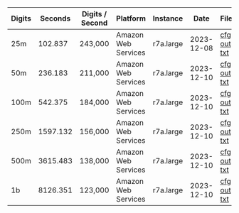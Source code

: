 | Digits | Seconds | Digits / Second | Platform | Instance | Date | Files |
| ------ | ------- | --------------- | -------- | -------- | ---- | ----- |
| 25m | 102.837 | 243,000 | Amazon Web Services | r7a.large | 2023-12-08 | [cfg](../Amazon%20Web%20Services/r7a.large/Zeta%285%29%20%5BY.%20Zhao%20%282018%29%5D/Zeta%285%29%20-%2020231208-161426.cfg) [out](../Amazon%20Web%20Services/r7a.large/Zeta%285%29%20%5BY.%20Zhao%20%282018%29%5D/Zeta%285%29%20-%2020231208-161426.out) [txt](../Amazon%20Web%20Services/r7a.large/Zeta%285%29%20%5BY.%20Zhao%20%282018%29%5D/Zeta%285%29%20-%2020231208-161426.txt) |
| 50m | 236.183 | 211,000 | Amazon Web Services | r7a.large | 2023-12-10 | [cfg](../Amazon%20Web%20Services/r7a.large/Zeta%285%29%20%5BY.%20Zhao%20%282018%29%5D/Zeta%285%29%20-%2020231210-152712.cfg) [out](../Amazon%20Web%20Services/r7a.large/Zeta%285%29%20%5BY.%20Zhao%20%282018%29%5D/Zeta%285%29%20-%2020231210-152712.out) [txt](../Amazon%20Web%20Services/r7a.large/Zeta%285%29%20%5BY.%20Zhao%20%282018%29%5D/Zeta%285%29%20-%2020231210-152712.txt) |
| 100m | 542.375 | 184,000 | Amazon Web Services | r7a.large | 2023-12-10 | [cfg](../Amazon%20Web%20Services/r7a.large/Zeta%285%29%20%5BY.%20Zhao%20%282018%29%5D/Zeta%285%29%20-%2020231210-153616.cfg) [out](../Amazon%20Web%20Services/r7a.large/Zeta%285%29%20%5BY.%20Zhao%20%282018%29%5D/Zeta%285%29%20-%2020231210-153616.out) [txt](../Amazon%20Web%20Services/r7a.large/Zeta%285%29%20%5BY.%20Zhao%20%282018%29%5D/Zeta%285%29%20-%2020231210-153616.txt) |
| 250m | 1597.132 | 156,000 | Amazon Web Services | r7a.large | 2023-12-10 | [cfg](../Amazon%20Web%20Services/r7a.large/Zeta%285%29%20%5BY.%20Zhao%20%282018%29%5D/Zeta%285%29%20-%2020231210-160255.cfg) [out](../Amazon%20Web%20Services/r7a.large/Zeta%285%29%20%5BY.%20Zhao%20%282018%29%5D/Zeta%285%29%20-%2020231210-160255.out) [txt](../Amazon%20Web%20Services/r7a.large/Zeta%285%29%20%5BY.%20Zhao%20%282018%29%5D/Zeta%285%29%20-%2020231210-160255.txt) |
| 500m | 3615.483 | 138,000 | Amazon Web Services | r7a.large | 2023-12-10 | [cfg](../Amazon%20Web%20Services/r7a.large/Zeta%285%29%20%5BY.%20Zhao%20%282018%29%5D/Zeta%285%29%20-%2020231210-170315.cfg) [out](../Amazon%20Web%20Services/r7a.large/Zeta%285%29%20%5BY.%20Zhao%20%282018%29%5D/Zeta%285%29%20-%2020231210-170315.out) [txt](../Amazon%20Web%20Services/r7a.large/Zeta%285%29%20%5BY.%20Zhao%20%282018%29%5D/Zeta%285%29%20-%2020231210-170315.txt) |
| 1b | 8126.351 | 123,000 | Amazon Web Services | r7a.large | 2023-12-10 | [cfg](../Amazon%20Web%20Services/r7a.large/Zeta%285%29%20%5BY.%20Zhao%20%282018%29%5D/Zeta%285%29%20-%2020231210-191848.cfg) [out](../Amazon%20Web%20Services/r7a.large/Zeta%285%29%20%5BY.%20Zhao%20%282018%29%5D/Zeta%285%29%20-%2020231210-191848.out) [txt](../Amazon%20Web%20Services/r7a.large/Zeta%285%29%20%5BY.%20Zhao%20%282018%29%5D/Zeta%285%29%20-%2020231210-191848.txt) |

